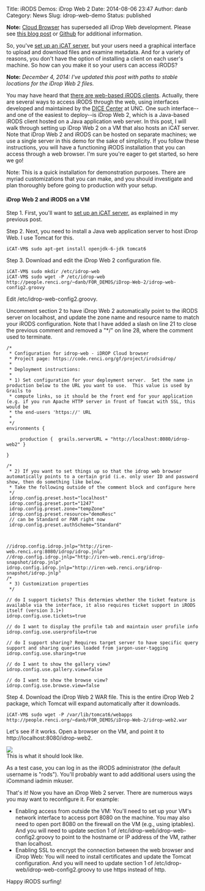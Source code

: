 Title: iRODS Demos: iDrop Web 2
Date: 2014-08-06 23:47
Author: danb
Category: News
Slug: idrop-web-demo
Status: published

**Note:** [Cloud
Browser](http://irods.org/2015/12/dfc-irods-cloud-browser-v1-0-0-released/)
has superseded all iDrop Web development. Please see [this blog
post](http://irods.org/2015/12/dfc-irods-cloud-browser-v1-0-0-released/)
or [Github](https://github.com/DICE-UNC/irods-cloud-browser) for
additional information.

So, you've [set up an iCAT
server](http://irods.org/post/icat-on-a-vm/ "iRODS Demos: iCAT on a VM"),
but your users need a graphical interface to upload and download files
and examine metadata. And for a variety of reasons, you don't have the
option of installing a client on each user's machine. So how can you
make it so your users can access iRODS?

<!--more-->

**Note:** *December 4, 2014: I've updated this post with paths to stable
locations for the iDrop Web 2 files.*

You may have heard that [there are web-based iRODS
clients](http://irods.org/post/irods-user-interfaces/ "iRODS User Interfaces").
Actually, there are several ways to access iRODS through the web, using
interfaces developed and maintained by the [DICE
Center](http://dice.unc.edu/ "DICE Center") at UNC. One such
interface--and one of the easiest to deploy--is iDrop Web 2, which is a
Java-based iRODS client hosted on a Java application web server. In this
post, I will walk through setting up iDrop Web 2 on a VM that also hosts
an iCAT server. Note that iDrop Web 2 and iRODS can be hosted on
separate machines; we use a single server in this demo for the sake of
simplicity. If you follow these instructions, you will have a
functioning iRODS installation that you can access through a web
browser. I'm sure you're eager to get started, so here we go!

Note: This is a quick installation for demonstration purposes. There are
myriad customizations that you can make, and you should investigate and
plan thoroughly before going to production with your setup.

#### iDrop Web 2 and iRODS on a VM

Step 1. First, you'll want to [set up an iCAT
server](http://irods.org/post/icat-on-a-vm/ "iRODS Demos: iCAT on a VM"),
as explained in my previous post.

Step 2. Next, you need to install a Java web application server to host
iDrop Web. I use Tomcat for this.

~~~~
iCAT-VM$ sudo apt-get install openjdk-6-jdk tomcat6
~~~~

Step 3. Download and edit the iDrop Web 2 configuration file.

~~~~
iCAT-VM$ sudo mkdir /etc/idrop-web
iCAT-VM$ sudo wget -P /etc/idrop-web http://people.renci.org/~danb/FOR_DEMOS/iDrop-Web-2/idrop-web-config2.groovy
~~~~

Edit /etc/idrop-web-config2.groovy.

Uncomment section 2 to have iDrop Web 2 automatically point to the iRODS
server on localhost, and update the zone name and resource name to match
your iRODS configuration. Note that I have added a slash on line 21 to
close the previous comment and removed a "\*/" on line 28, where the
comment used to terminate.

~~~~
/*
 * Configuration for idrop-web - iDROP Cloud browser
 * Project page: https://code.renci.org/gf/project/irodsidrop/
 *
 * Deployment instructions:
 *
 * 1) Set configuration for your deployment server.  Set the name in production below to the URL you want to use.  This value is used by Grails to
 * compute links, so it should be the front end for your application (e.g. if you run Apache HTTP server in front of Tomcat with SSL, this would be
 * the end-users 'https://' URL
 *
 */
environments {

     production {  grails.serverURL = "http://localhost:8080/idrop-web2" }

}

/*
 * 2) If you want to set things up so that the idrop web browser automatically points to a certain grid (i.e. only user ID and password show, then do something like below.
 * Take the following outside of the comment block and configure here
 */
 idrop.config.preset.host="localhost"
 idrop.config.preset.port="1247"
 idrop.config.preset.zone="tempZone"
 idrop.config.preset.resource="demoResc"
 // can be Standard or PAM right now
 idrop.config.preset.authScheme="Standard"



//idrop.config.idrop.jnlp="http://iren-web.renci.org:8080/idrop/idrop.jnlp"
//drop.config.idrop.jnlp="http://iren-web.renci.org/idrop-snapshot/idrop.jnlp"
idrop.config.idrop.jnlp="http://iren-web.renci.org/idrop-snapshot/idrop.jnlp"
/*
 * 3) Customization properties
 */

// do I support tickets? This determies whether the ticket feature is available via the interface, it also requires ticket support in iRODS itself (version 3.1+)
idrop.config.use.tickets=true

// do I want to display the profile tab and maintain user profile info
idrop.config.use.userprofile=true

// do I support sharing? Requires target server to have specific query support and sharing queries loaded from jargon-user-tagging
idrop.config.use.sharing=true

// do I want to show the gallery view?
idrop.config.use.gallery.view=false

// do I want to show the browse view?
idrop.config.use.browse.view=false
~~~~

Step 4. Download the iDrop Web 2 WAR file. This is the entire iDrop Web
2 package, which Tomcat will expand automatically after it downloads.

~~~~
iCAT-VM$ sudo wget -P /var/lib/tomcat6/webapps http://people.renci.org/~danb/FOR_DEMOS/iDrop-Web-2/idrop-web2.war
~~~~

Let's see if it works. Open a browser on the VM, and point it to
http://localhost:8080/idrop-web2.

<div class="full_image"><img src="{filename}/uploads/2014/08/idrop-login-300x215.png" /></div>
<div class="green_font">This is what it should look like.</div>
  

As a test case, you can log in as the iRODS administrator (the default
username is "rods"). You'll probably want to add additional users using
the iCommand <span class="lang:default decode:true crayon-inline">iadmin
mkuser</span>.

That's it! Now you have an iDrop Web 2 server. There are numerous ways
you may want to reconfigure it. For example:

-   Enabling access from outside the VM: You'll need to set up your VM's
    network interface to access port 8080 on the machine. You may also
    need to open port 8080 on the firewall on the VM (e.g., using
    iptables). And you will need to update section 1 of
    /etc/idrop-web/idrop-web-config2.groovy to point to the hostname or
    IP address of the VM, rather than localhost.
-   Enabling SSL to encrypt the connection between the web browser and
    iDrop Web: You will need to install certificates and update the
    Tomcat configuration. And you will need to update section 1 of
    /etc/idrop-web/idrop-web-config2.groovy to use https instead of
    http.

Happy iRODS surfing!
